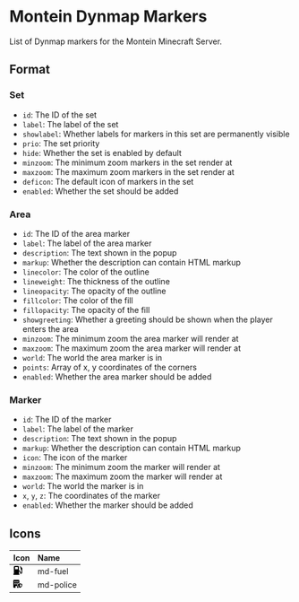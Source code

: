 # Montein Dynmap Markers

List of Dynmap markers for the Montein Minecraft Server.

## Format

### Set

- `id`: The ID of the set
- `label`: The label of the set
- `showlabel`: Whether labels for markers in this set are permanently visible
- `prio`: The set priority
- `hide`: Whether the set is enabled by default
- `minzoom`: The minimum zoom markers in the set render at
- `maxzoom`: The maximum zoom markers in the set render at
- `deficon`: The default icon of markers in the set
- `enabled`: Whether the set should be added

### Area

- `id`: The ID of the area marker
- `label`: The label of the area marker
- `description`: The text shown in the popup
- `markup`: Whether the description can contain HTML markup
- `linecolor`: The color of the outline
- `lineweight`: The thickness of the outline
- `lineopacity`: The opacity of the outline
- `fillcolor`: The color of the fill
- `fillopacity`: The opacity of the fill
- `showgreeting`: Whether a greeting should be shown when the player enters the area
- `minzoom`: The minimum zoom the area marker will render at
- `maxzoom`: The maximum zoom the area marker will render at
- `world`: The world the area marker is in
- `points`: Array of x, y coordinates of the corners
- `enabled`: Whether the area marker should be added

### Marker

- `id`: The ID of the marker
- `label`: The label of the marker
- `description`: The text shown in the popup
- `markup`: Whether the description can contain HTML markup
- `icon`: The icon of the marker
- `minzoom`: The minimum zoom the marker will render at
- `maxzoom`: The maximum zoom the marker will render at
- `world`: The world the marker is in
- `x`, `y`, `z`: The coordinates of the marker
- `enabled`: Whether the marker should be added

## Icons

| Icon | Name |
|:-----|:-----|
| ![Fuel Icon](icons/md-fuel.png) | md-fuel |
| ![Police Icon](icons/md-police.png) | md-police |